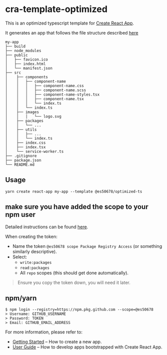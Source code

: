 # cra-template-optimized

This is an optimized typescript template for [Create React App](https://github.com/facebook/create-react-app).

It generates an app that follows the file structure described [here](https://medium.com/@Charles_Stover/optimal-file-structure-for-react-applications-f3e35ad0a145)

```
my-app
├── build
├── node_modules
├── public
│   ├── favicon.ico
│   ├── index.html
│   └── manifest.json
├── src
│    ├── components
│    │   ├── component-name
│    │   │   ├── component-name.css
│    │   │   ├── component-name.scss
│    │   │   ├── component-name-styles.tsx
│    │   │   ├── component-name.tsx
│    │   │   └── index.ts
│    │   └── index.ts
│    ├── images
│    │   │   └── logo.svg
│    ├── packages
│    │   └── ...
│    ├── utils
│    │   ├── ...
│    │   └── index.ts
│    ├── index.css
│    ├── index.tsx
│    └── service-worker.ts
├── .gitignore
├── package.json
└── README.md
```

## Usage
```shell script
yarn create react-app my-app --template @es50678/optimized-ts
```

## make sure you have added the scope to your npm user

Detailed instructions can be found [here](https://help.github.com/en/github/authenticating-to-github/creating-a-personal-access-token-for-the-command-line). 

When creating the token:
* Name the token `@es50678 scope Package Registry Access` (or something similarly descriptive).
* Select:
  * `write:packages`
  * `read:packages`
  * All `repo` scopes (this should get done automatically).

> Ensure you copy the token down, you will need it later.

## npm/yarn

```
$ npm login --registry=https://npm.pkg.github.com --scope=@es50678
> Username: GITHUB_USERNAME
> Password: TOKEN
> Email: GITHUB_EMAIL_ADDRESS
```

For more information, please refer to:

- [Getting Started](https://create-react-app.dev/docs/getting-started) – How to create a new app.
- [User Guide](https://create-react-app.dev) – How to develop apps bootstrapped with Create React App.
